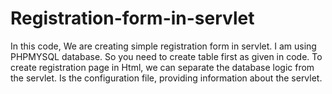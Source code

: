 # Registration-form-in-servlet
In this code, We are creating simple registration form in servlet. I am using PHPMYSQL  database. So you need to create table first as given in code. To create registration page in Html, we can separate the database logic from the servlet.  Is the configuration file, providing information about the servlet.
